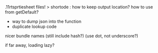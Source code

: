 .11rtsprtiesheet files! > shortode : how to keep output location? how to use from getDefault?
* way to dump json into the function
* duplicate lookup code

nicer bundle names (still include hash?) (use dot, not underscore?)

if far away, loading lazy?